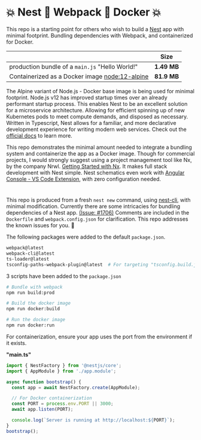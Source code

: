 # 💥 Nest 🔰 Webpack 🔰 Docker 💥

This repo is a starting point for others who wish to build a [Nest](https://github.com/nestjs/nest) app with minimal footprint. Bundling dependencies with Webpack, and containerized for Docker.

|                                                                                 |    Size     |
| ------------------------------------------------------------------------------- | :---------: |
| production bundle of a `main.js` "Hello World!"                                 | **1.49 MB** |
| Containerized as a Docker image [node:12-alpine](https://hub.docker.com/_/node) | **81.9 MB** |

The Alpine variant of Node.js - Docker base image is being used for minimal footprint. Node.js v12 has improved startup times over an already performant startup process. This enables Nest to be an excellent solution for a microservice architecture. Allowing for efficient spinning up of new Kubernetes pods to meet compute demands, and disposed as necessary. Written in Typescript, Nest allows for a familiar, and more declarative development experience for writing modern web services. Check out the [official docs](https://docs.nestjs.com/) to learn more.

This repo demonstrates the minimal amount needed to integrate a bundling system and containerize the app as a Docker image. Though for commercial projects, I would strongly suggest using a project management tool like Nx, by the company Nrwl. [Getting Started with Nx](https://nx.dev/angular/getting-started/getting-started). It makes full stack development with Nest simple. Nest schematics even work with [Angular Console - VS Code Extension](https://marketplace.visualstudio.com/items?itemName=nrwl.angular-console), with zero configuration needed.

#

This repo is produced from a fresh `nest new` command, using [nest-cli](https://docs.nestjs.com/cli/usages), with minimal modification. Currently there are some intricacies for bundling dependencies of a Nest app. [(Issue: #1706)](https://github.com/nestjs/nest/issues/1706) Comments are included in the `Dockerfile` and `webpack.config.json` for clarification. This repo addresses the known issues for you. 🥂

The following packages were added to the default `package.json`.

```bash
webpack@latest
webpack-cli@latest
ts-loader@latest
tsconfig-paths-webpack-plugin@latest  # For targeting "tsconfig.build.json"
```

3 scripts have been added to the `package.json`

```bash
# Bundle with webpack
npm run build:prod

# Build the docker image
npm run docker:build

# Run the docker image
npm run docker:run
```

For containerization, ensure your app uses the port from the environment if it exists.

**"main.ts"**

```ts
import { NestFactory } from '@nestjs/core';
import { AppModule } from './app.module';

async function bootstrap() {
  const app = await NestFactory.create(AppModule);

  // For Docker containerization
  const PORT = process.env.PORT || 3000;
  await app.listen(PORT);

  console.log(`Server is running at http://localhost:${PORT}`);
}
bootstrap();
```
